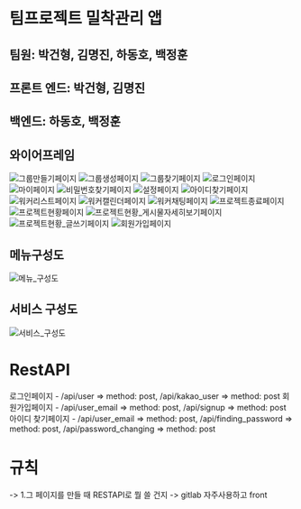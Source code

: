 # 팀프로젝트 밀착관리 앱
## 팀원: 박건형, 김명진, 하동호, 백정훈

## 프론트 엔드: 박건형, 김명진
## 백엔드: 하동호, 백정훈

## 와이어프레임

![그룹만들기페이지](images/그룹만들기페이지.png)
![그룹생성페이지](images/그룹생성페이지.png)
![그룹찾기페이지](images/그룹찾기페이지.png)
![로그인페이지](images/로그인페이지.png)
![마이페이지](images/마이페이지.png)
![비밀번호찾기페이지](images/비밀번호찾기페이지.png)
![설정페이지](images/설정페이지.png)
![아이디찾기페이지](images/아이디찾기페이지.png)
![워커리스트페이지](images/워커리스트페이지.png)
![워커캘린더페이지](images/워커캘린더페이지.png)
![워커채팅페이지](images/워커채팅페이지.png)
![프로젝트종료페이지](images/프로젝트종료페이지.png)
![프로젝트현황페이지](images/프로젝트현황페이지.png)
![프로젝트현황_게시물자세히보기페이지](images/프로젝트현황_게시물자세히보기페이지.png)
![프로젝트현황_글쓰기페이지](images/프로젝트현황_글쓰기페이지.png)
![회원가입페이지](images/회원가입페이지.png)

## 메뉴구성도
![메뉴_구성도](images/메뉴_구성도.png)

## 서비스 구성도
![서비스_구성도](images/서비스구성도.png)

# RestAPI
로그인페이지 - /api/user => method: post, /api/kakao_user => method: post 
회원가입페이지 - /api/user_email => method: post, /api/signup => method: post
아이디 찾기페이지 - /api/user_email => method: post, /api/finding_password => method: post, /api/password_changing => method: post

# 규칙
-> 1.그 페이지를 만들 때 RESTAPI로 뭘 쓸 건지 
-> gitlab 자주사용하고 front 